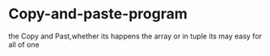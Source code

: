 # Copy-and-paste-program
the Copy and Past,whether its happens the array or in tuple its may easy for all of one
